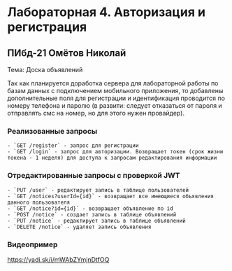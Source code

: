 # Лабораторная 4. Авторизация и регистрация

## ПИбд-21 Омётов Николай

Тема: Доска объявлений

Так как планируется доработка сервера для лабораторной работы по базам данных с подключением мобильного приложения, то добавлены дополнительные поля для регистрации и идентификация проводится по номеру телефона и паролю (в развити: следует отказаться от пароля и отправлять смс на номер, но для этого нужен провайдер).

### Реализованные запросы

    - `GET /register` - запрос для регистрации
    - `GET /login` - запрос для авторизации. Возвращает токен (срок жизни токена - 1 неделя) для доступа к запросам редактирования информации

### Отредактированные запросы с проверкой JWT

    - `PUT /user` - редактирует запись в таблице пользователей
    - `GET /notices?userId={id}` - возвращает все имеющиеся объявления данного пользователя
    - `GET /notice?id={id}` - возвращает объявление по id
    - `POST /notice` - создает запись в таблице объявлений
    - `PUT /notice` - редактирует запись в таблице объявлений
    - `DELETE /notice` - удаляет запись объявления

### Видеопример

<https://yadi.sk/i/mWAbZYmjnDtfOQ>

